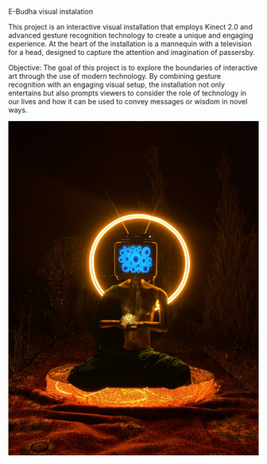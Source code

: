 E-Budha visual instalation

This project is an interactive visual installation that employs Kinect 2.0 and advanced gesture recognition technology to create a unique and engaging experience. At the heart of the installation is a mannequin with a television for a head, designed to capture the attention and imagination of passersby.

Objective:
The goal of this project is to explore the boundaries of interactive art through the use of modern technology. By combining gesture recognition with an engaging visual setup, the installation not only entertains but also prompts viewers to consider the role of technology in our lives and how it can be used to convey messages or wisdom in novel ways.

![Mannequin with TV Head](EBudha.jpg)
